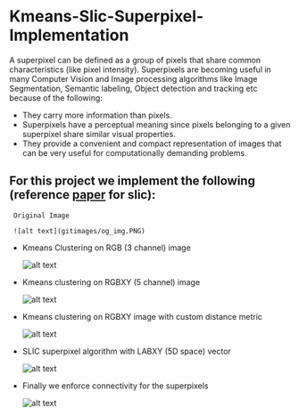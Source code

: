 # Kmeans-Slic-Superpixel-Implementation

A superpixel can be defined as a group of pixels that share common characteristics (like pixel intensity). Superpixels are becoming useful in many Computer Vision and Image processing algorithms like Image Segmentation, Semantic labeling, Object detection and tracking etc because of the following:

- They carry more information than pixels.
- Superpixels have a perceptual meaning since pixels belonging to a given superpixel share similar visual properties.
- They provide a convenient and compact representation of images that can be very useful for computationally demanding problems.

## For this project we implement the following (reference [paper](https://github.com/savnani5/Kmeans-Slic-Superpixel-Implementation/blob/main/SLIC_Superpixels.pdf) for slic):
  
     Original Image
  
     ![alt text](gitimages/og_img.PNG)

- Kmeans Clustering on RGB (3 channel) image

  ![alt text](gitimages/kmeans-10clusters.PNG)
  
- Kmeans clustering on RGBXY (5 channel) image

  ![alt text](gitimages/rgbxy-kmeans-50clusters.PNG)

- Kmeans clustering on RGBXY image with custom distance metric
  
  ![alt text](gitimages/rgbxy-kmeans-250-clusters.PNG)

- SLIC superpixel algorithm with LABXY (5D space) vector
  
  ![alt text](gitimages/SLIC-250-clusters.PNG)

- Finally we enforce connectivity for the superpixels 
  
  ![alt text](gitimages/slic-with-connectivity.PNG)

